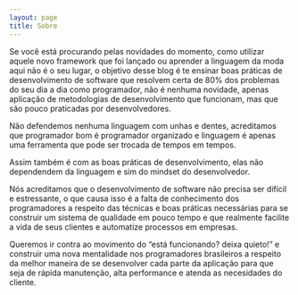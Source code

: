 ```yaml
---
layout: page
title: Sobre
---
```


Se você está procurando pelas novidades do momento, como utilizar aquele novo framework que foi lançado ou aprender a linguagem da moda aqui não é o seu lugar, o objetivo desse blog é te ensinar boas práticas de desenvolvimento de software que resolvem certa de 80% dos problemas do seu dia a dia como programador, não é nenhuma novidade, apenas aplicação de metodologias de desenvolvimento que funcionam, mas que são pouco praticadas por desenvolvedores.

Não defendemos nenhuma linguagem com unhas e dentes, acreditamos que programador bom é programador organizado e linguagem é apenas uma ferramenta que pode ser trocada de tempos em tempos.

Assim também é com as boas práticas de desenvolvimento, elas não dependendem da linguagem e sim do mindset do desenvolvedor.

Nós acreditamos que o desenvolvimento de software não precisa ser difícil e estressante, o que causa isso é a falta de conhecimento dos programadores a respeito das técnicas e boas práticas necessárias para se construir um sistema de qualidade em pouco tempo e que realmente facilite a vida de seus clientes e automatize processos em empresas.

Queremos ir contra ao movimento do “está funcionando? deixa quieto!” e construir uma nova mentalidade nos programadores brasileiros a respeito da melhor maneira de se desenvolver cada parte da aplicação para que seja de rápida manutenção, alta performance e atenda as necesidades do cliente.